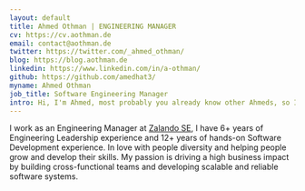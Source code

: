 ```yaml
---
layout: default
title: Ahmed Othman | ENGINEERING MANAGER
cv: https://cv.aothman.de
email: contact@aothman.de
twitter: https://twitter.com/_ahmed_othman/
blog: https://blog.aothman.de
linkedin: https://www.linkedin.com/in/a-othman/
github: https://github.com/amedhat3/
myname: Ahmed Othman
job_title: Software Engineering Manager
intro: Hi, I'm Ahmed, most probably you already know other Ahmeds, so I'm also known by Ahmed Medhat or Ahmed Othman, you can pick :-)
---
```

I work as an Engineering Manager at [Zalando SE](https://www.linkedin.com/company/zalando/about/), I have 6+ years of Engineering Leadership experience and 12+ years of hands-on Software Development experience. In love with people diversity and helping people grow and develop their skills. My passion is driving a high business impact by building cross-functional teams and developing scalable and reliable software systems.